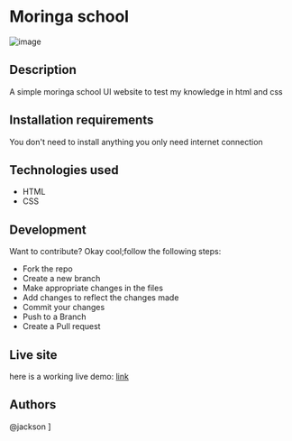 # Moringa school

![image](./Assets/README.png)

## Description
A simple moringa school UI website to test my knowledge in html and css



## Installation requirements
You don't need to install anything you only need internet connection
## Technologies used
<ul>
   <li>HTML</li>
   <li>CSS</li>
</ul>

## Development
  Want to contribute? Okay cool;follow the following steps:
<ul>
   <li>Fork the repo</li>
   <li>Create a new branch</li>
   <li>Make appropriate changes in the files</li>
   <li>Add changes to reflect the changes made</li>
   <li>Commit your changes</li>
   <li>Push to a Branch</li>
   <li>Create a Pull request</li>
</ul>

## Live site
here is a working live demo: [link](https://jacksonohallo.github.io/Jackson-First-Moringa-IP/)
## Authors
@jackson
        ]